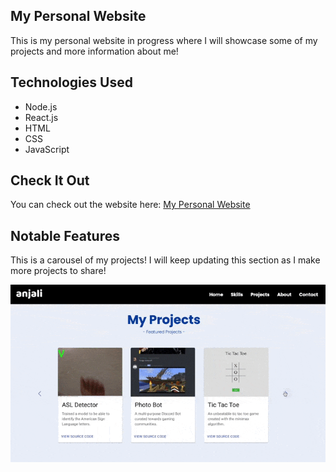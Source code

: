 ## My Personal Website
This is my personal website in progress where I will showcase some of my projects and more information about me!

## Technologies Used
- Node.js
- React.js 
- HTML
- CSS
- JavaScript

## Check It Out
You can check out the website here: [My Personal Website](https://personal-website-anjali.web.app/)

## Notable Features
This is a carousel of my projects! I will keep updating this section as I make more projects to share!

<p align="center">
  <img src="src/images/projects.gif" alt="projects" />
</p>
